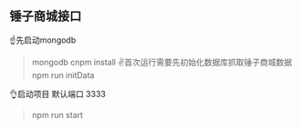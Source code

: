 ## 锤子商城接口

☝️先启动mongodb
> mongodb
cnpm install
✌️首次运行需要先初始化数据库抓取锤子商城数据
> npm run initData

👌启动项目 默认端口 3333
> npm run start
